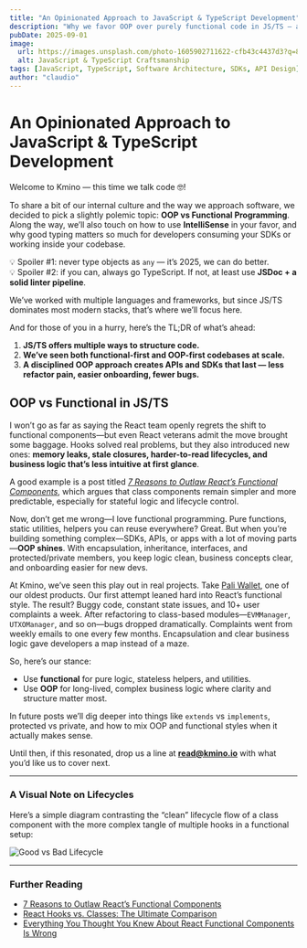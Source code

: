 ```yaml
---
title: "An Opinionated Approach to JavaScript & TypeScript Development"
description: "Why we favor OOP over purely functional code in JS/TS — and how inheritance, typing, and JSDoc make APIs and SDKs scalable, maintainable, and future-proof."
pubDate: 2025-09-01
image:
  url: https://images.unsplash.com/photo-1605902711622-cfb43c4437d3?q=80&w=2070&auto=format&fit=crop
  alt: JavaScript & TypeScript Craftsmanship
tags: [JavaScript, TypeScript, Software Architecture, SDKs, API Design]
author: "claudio"
---
```


# An Opinionated Approach to JavaScript & TypeScript Development

Welcome to Kmino — this time we talk code 🤓!

To share a bit of our internal culture and the way we approach software, we decided to pick a slightly polemic topic: **OOP vs Functional Programming**. Along the way, we’ll also touch on how to use **IntelliSense** in your favor, and why good typing matters so much for developers consuming your SDKs or working inside your codebase.

💡 Spoiler #1: never type objects as `any` — it’s 2025, we can do better.  
💡 Spoiler #2: if you can, always go TypeScript. If not, at least use **JSDoc + a solid linter pipeline**.

We’ve worked with multiple languages and frameworks, but since JS/TS dominates most modern stacks, that’s where we’ll focus here.

And for those of you in a hurry, here’s the TL;DR of what’s ahead:

1. **JS/TS offers multiple ways to structure code.**
2. **We’ve seen both functional-first and OOP-first codebases at scale.**
3. **A disciplined OOP approach creates APIs and SDKs that last — less refactor pain, easier onboarding, fewer bugs.**

## OOP vs Functional in JS/TS

I won’t go as far as saying the React team openly regrets the shift to functional components—but even React veterans admit the move brought some baggage. Hooks solved real problems, but they also introduced new ones: **memory leaks, stale closures, harder-to-read lifecycles, and business logic that’s less intuitive at first glance**.

A good example is a post titled [_7 Reasons to Outlaw React’s Functional Components_](https://medium.com/%40housecor/7-reasons-to-outlaw-reacts-functional-components-ff5b5ae09b7c), which argues that class components remain simpler and more predictable, especially for stateful logic and lifecycle control.

Now, don’t get me wrong—I love functional programming. Pure functions, static utilities, helpers you can reuse everywhere? Great. But when you’re building something complex—SDKs, APIs, or apps with a lot of moving parts—**OOP shines**. With encapsulation, inheritance, interfaces, and protected/private members, you keep logic clean, business concepts clear, and onboarding easier for new devs.

At Kmino, we’ve seen this play out in real projects. Take [Pali Wallet](https://paliwallet.com), one of our oldest products. Our first attempt leaned hard into React’s functional style. The result? Buggy code, constant state issues, and 10+ user complaints a week. After refactoring to class-based modules—`EVMManager`, `UTXOManager`, and so on—bugs dropped dramatically. Complaints went from weekly emails to one every few months. Encapsulation and clear business logic gave developers a map instead of a maze.

So, here’s our stance:

- Use **functional** for pure logic, stateless helpers, and utilities.
- Use **OOP** for long-lived, complex business logic where clarity and structure matter most.

In future posts we’ll dig deeper into things like `extends` vs `implements`, protected vs private, and how to mix OOP and functional styles when it actually makes sense.

Until then, if this resonated, drop us a line at **read@kmino.io** with what you’d like us to cover next.

---

### A Visual Note on Lifecycles

Here’s a simple diagram contrasting the “clean” lifecycle flow of a class component with the more complex tangle of multiple hooks in a functional setup:

![Good vs Bad Lifecycle](https://tse1.mm.bing.net/th/id/OIP.jAViMR_YHf5dMVmhrpVKLAHaGp?pid=Api)

---

### Further Reading

- [7 Reasons to Outlaw React’s Functional Components](https://medium.com/%40housecor/7-reasons-to-outlaw-reacts-functional-components-ff5b5ae09b7c)
- [React Hooks vs. Classes: The Ultimate Comparison](https://www.bitovi.com/blog/react-hooks-vs-classes-the-ultimate-comparison)
- [Everything You Thought You Knew About React Functional Components Is Wrong](https://medium.com/codex/everything-you-thought-you-knew-about-react-functional-components-is-wrong-baf2dfc4f6f)
